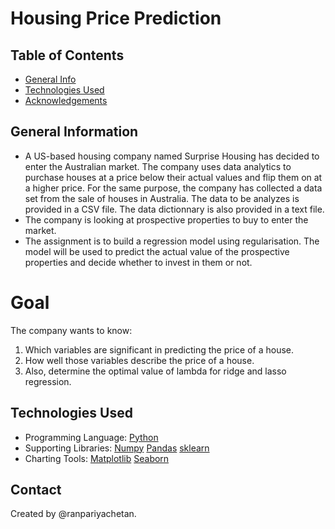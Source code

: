 # Housing Price Prediction


## Table of Contents
* [General Info](#general-information)
* [Technologies Used](#technologies-used)
* [Acknowledgements](#acknowledgements)

<!-- You can include any other section that is pertinent to your problem -->

## General Information
- A US-based housing company named Surprise Housing has decided to enter the Australian market. The company uses data analytics to purchase houses at a price below their actual values and flip them on at a higher price. For the same purpose, the company has collected a data set from the sale of houses in Australia. The data to be analyzes is provided in a CSV file. The data dictionnary is also provided in a text file.
- The company is looking at prospective properties to buy to enter the market. 
- The assignment is to build a regression model using regularisation. The model will be used to predict the actual value of the prospective properties and decide whether to invest in them or not.

# Goal
The company wants to know:

1. Which variables are significant in predicting the price of a house.
2. How well those variables describe the price of a house.
3. Also, determine the optimal value of lambda for ridge and lasso regression.


## Technologies Used
- Programming Language: [Python](https://www.python.org/)
- Supporting Libraries: [Numpy](https://numpy.org/)
                        [Pandas](https://pypi.org/project/pandas/)
                        [sklearn](https://scikit-learn.org/stable/)
- Charting Tools:       [Matplotlib](https://matplotlib.org/)
                        [Seaborn](https://seaborn.pydata.org/)

## Contact
Created by @ranpariyachetan.
